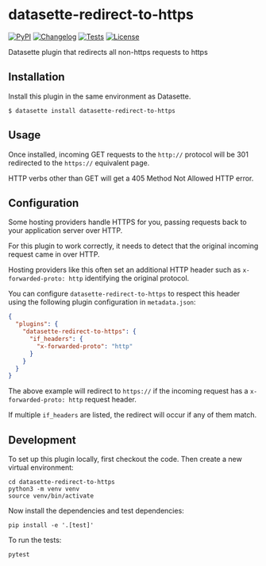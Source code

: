 # datasette-redirect-to-https

[![PyPI](https://img.shields.io/pypi/v/datasette-redirect-to-https.svg)](https://pypi.org/project/datasette-redirect-to-https/)
[![Changelog](https://img.shields.io/github/v/release/simonw/datasette-redirect-to-https?include_prereleases&label=changelog)](https://github.com/simonw/datasette-redirect-to-https/releases)
[![Tests](https://github.com/simonw/datasette-redirect-to-https/workflows/Test/badge.svg)](https://github.com/simonw/datasette-redirect-to-https/actions?query=workflow%3ATest)
[![License](https://img.shields.io/badge/license-Apache%202.0-blue.svg)](https://github.com/simonw/datasette-redirect-to-https/blob/main/LICENSE)

Datasette plugin that redirects all non-https requests to https

## Installation

Install this plugin in the same environment as Datasette.

    $ datasette install datasette-redirect-to-https

## Usage

Once installed, incoming GET requests to the `http://` protocol will be 301 redirected to the `https://` equivalent page.

HTTP verbs other than GET will get a 405 Method Not Allowed HTTP error.

## Configuration

Some hosting providers handle HTTPS for you, passing requests back to your application server over HTTP.

For this plugin to work correctly, it needs to detect that the original incoming request came in over HTTP.

Hosting providers like this often set an additional HTTP header such as `x-forwarded-proto: http` identifying the original protocol.

You can configure `datasette-redirect-to-https` to respect this header using the following plugin configuration in `metadata.json`:

```json
{
  "plugins": {
    "datasette-redirect-to-https": {
      "if_headers": {
        "x-forwarded-proto": "http"
      }
    }
  }
}
```
The above example will redirect to `https://` if the incoming request has a `x-forwarded-proto: http` request header.

If multiple `if_headers` are listed, the redirect will occur if any of them match.

## Development

To set up this plugin locally, first checkout the code. Then create a new virtual environment:

    cd datasette-redirect-to-https
    python3 -m venv venv
    source venv/bin/activate

Now install the dependencies and test dependencies:

    pip install -e '.[test]'

To run the tests:

    pytest
